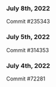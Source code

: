### July 8th, 2022

Commit #235343

### July 5th, 2022

Commit #314353


### July 4th, 2022

Commit #72281
